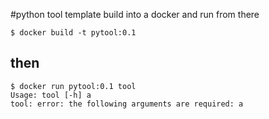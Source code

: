 #python tool template
build into a docker and run from there
```
$ docker build -t pytool:0.1 
```
## then
```
$ docker run pytool:0.1 tool
Usage: tool [-h] a
tool: error: the following arguments are required: a
```

